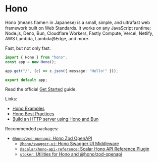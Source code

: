 # Hono

Hono (means flame🔥 in Japanese) is a small, simple, and ultrafast web framework built on Web Standards. It works on any JavaScript runtime: Node.js, Deno, Bun, Cloudflare Workers, Fastly Compute, Vercel, Netlify, AWS Lambda, Lambda@Edge, and more.

Fast, but not only fast.

```ts
import { Hono } from "hono";
const app = new Hono();

app.get("/", (c) => c.json({ message: "Hello!" }));

export default app;
```

Read the official [Get Started](https://hono.dev/docs) guide.

Links:

- [Hono Examples](https://hono.dev/guides/examples)
- [Hono Best Practices](https://hono.dev/docs/guides/best-practices)
- [Build an HTTP server using Hono and Bun](https://bun.sh/guides/ecosystem/hono)

Recommended packages:

- [`@hono/zod-openapi`: Hono Zod OpenAPI](https://hono.dev/examples/zod-openapi)
  - [`@hono/swagger-ui`: Hono Swagger UI Middleware](https://hono.dev/examples/swagger-ui)
  - [`@scalar/hono-api-reference`: Scalar Hono API Reference Plugin](https://npmjs.com/package/@scalar/hono-api-reference)
  - [`stoker`: Utilities for Hono and @hono/zod-openapi](https://github.com/w3cj/stoker)
